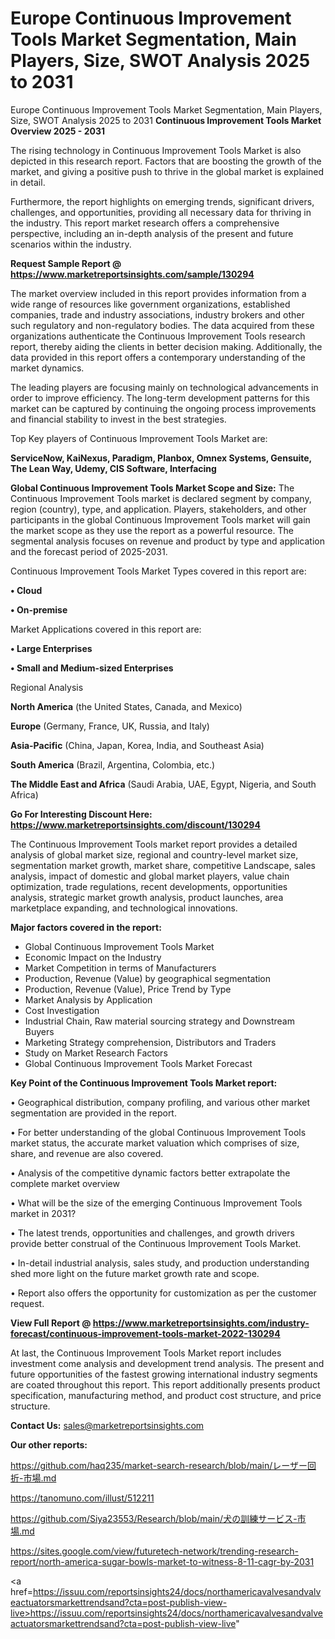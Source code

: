 # Europe Continuous Improvement Tools Market Segmentation, Main Players, Size, SWOT Analysis 2025 to 2031
Europe Continuous Improvement Tools Market Segmentation, Main Players, Size, SWOT Analysis 2025 to 2031
<Strong> Continuous Improvement Tools Market Overview 2025 - 2031</strong>

The rising technology in Continuous Improvement Tools Market is also depicted in this research report. Factors that are boosting the growth of the market, and giving a positive push to thrive in the global market is explained in detail.

Furthermore, the report highlights on emerging trends, significant drivers, challenges, and opportunities, providing all necessary data for thriving in the industry. This report market research offers a comprehensive perspective, including an in-depth analysis of the present and future scenarios within the industry.

<strong>Request Sample Report @ <a href=https://www.marketreportsinsights.com/sample/130294>https://www.marketreportsinsights.com/sample/130294</a></strong>

The market overview included in this report provides information from a wide range of resources like government organizations, established companies, trade and industry associations, industry brokers and other such regulatory and non-regulatory bodies. The data acquired from these organizations authenticate the Continuous Improvement Tools research report, thereby aiding the clients in better decision making. Additionally, the data provided in this report offers a contemporary understanding of the market dynamics.

The leading players are focusing mainly on technological advancements in order to improve efficiency. The long-term development patterns for this market can be captured by continuing the ongoing process improvements and financial stability to invest in the best strategies.

Top Key players of Continuous Improvement Tools Market are:

<strong>ServiceNow, KaiNexus, Paradigm, Planbox, Omnex Systems, Gensuite, The Lean Way, Udemy, CIS Software, Interfacing</strong>

<strong><b>Global Continuous Improvement Tools Market Scope and Size:</b></strong>
The Continuous Improvement Tools market is declared segment by company, region (country), type, and application. Players, stakeholders, and other participants in the global Continuous Improvement Tools market will gain the market scope as they use the report as a powerful resource. The segmental analysis focuses on revenue and product by type and application and the forecast period of 2025-2031.

Continuous Improvement Tools Market Types covered in this report are:

<strong>• Cloud

• On-premise</strong>

Market Applications covered in this report are:

<strong>• Large Enterprises

• Small and Medium-sized Enterprises</strong> 

Regional Analysis

<strong>North America</strong> (the United States, Canada, and Mexico)

<strong>Europe</strong> (Germany, France, UK, Russia, and Italy)

<strong>Asia-Pacific</strong> (China, Japan, Korea, India, and Southeast Asia)

<strong>South America</strong> (Brazil, Argentina, Colombia, etc.)

<strong>The Middle East and Africa</strong> (Saudi Arabia, UAE, Egypt, Nigeria, and South Africa)

<strong>Go For Interesting Discount Here: <a href=https://www.marketreportsinsights.com/discount/130294>https://www.marketreportsinsights.com/discount/130294</a></strong>

The Continuous Improvement Tools market report provides a detailed analysis of global market size, regional and country-level market size, segmentation market growth, market share, competitive Landscape, sales analysis, impact of domestic and global market players, value chain optimization, trade regulations, recent developments, opportunities analysis, strategic market growth analysis, product launches, area marketplace expanding, and technological innovations.

<strong><b>Major factors covered in the report:</b></strong>
<ul>
  <li>Global Continuous Improvement Tools Market </li>
  <li>Economic Impact on the Industry</li>
  <li>Market Competition in terms of Manufacturers</li>
  <li>Production, Revenue (Value) by geographical segmentation</li>
  <li>Production, Revenue (Value), Price Trend by Type</li>
  <li>Market Analysis by Application</li>
  <li>Cost Investigation</li>
  <li>Industrial Chain, Raw material sourcing strategy and Downstream Buyers</li>
  <li>Marketing Strategy comprehension, Distributors and Traders</li>
  <li>Study on Market Research Factors</li>
  <li>Global Continuous Improvement Tools Market Forecast</li>
</ul>

<strong><b>Key Point of the Continuous Improvement Tools Market report:</b></strong>

• Geographical distribution, company profiling, and various other market segmentation are provided in the report.

• For better understanding of the global Continuous Improvement Tools market status, the accurate market valuation which comprises of size, share, and revenue are also covered.

• Analysis of the competitive dynamic factors better extrapolate the complete market overview

• What will be the size of the emerging Continuous Improvement Tools market in 2031?

• The latest trends, opportunities and challenges, and growth drivers provide better construal of the Continuous Improvement Tools Market.

• In-detail industrial analysis, sales study, and production understanding shed more light on the future market growth rate and scope.

• Report also offers the opportunity for customization as per the customer request.

<strong><b>View Full Report @ <a href=https://www.marketreportsinsights.com/industry-forecast/continuous-improvement-tools-market-2022-130294>https://www.marketreportsinsights.com/industry-forecast/continuous-improvement-tools-market-2022-130294</a></b></strong>


At last, the Continuous Improvement Tools Market report includes investment come analysis and development trend analysis. The present and future opportunities of the fastest growing international industry segments are coated throughout this report. This report additionally presents product specification, manufacturing method, and product cost structure, and price structure.

<strong>Contact Us:</strong>
sales@marketreportsinsights.com

<strong>Our other reports:</strong>

<a href=https://github.com/haq235/market-search-research/blob/main/レーザー回折-市場.md>https://github.com/haq235/market-search-research/blob/main/レーザー回折-市場.md</a>

<a href=https://tanomuno.com/illust/512211>https://tanomuno.com/illust/512211</a>

<a href=https://github.com/Siya23553/Research/blob/main/犬の訓練サービス-市場.md>https://github.com/Siya23553/Research/blob/main/犬の訓練サービス-市場.md</a>

<a href=https://sites.google.com/view/futuretech-network/trending-research-report/north-america-sugar-bowls-market-to-witness-8-11-cagr-by-2031>https://sites.google.com/view/futuretech-network/trending-research-report/north-america-sugar-bowls-market-to-witness-8-11-cagr-by-2031</a>

<a href=https://issuu.com/reportsinsights24/docs/northamericavalvesandvalveactuatorsmarkettrendsand?cta=post-publish-view-live>https://issuu.com/reportsinsights24/docs/northamericavalvesandvalveactuatorsmarkettrendsand?cta=post-publish-view-live</a>"
